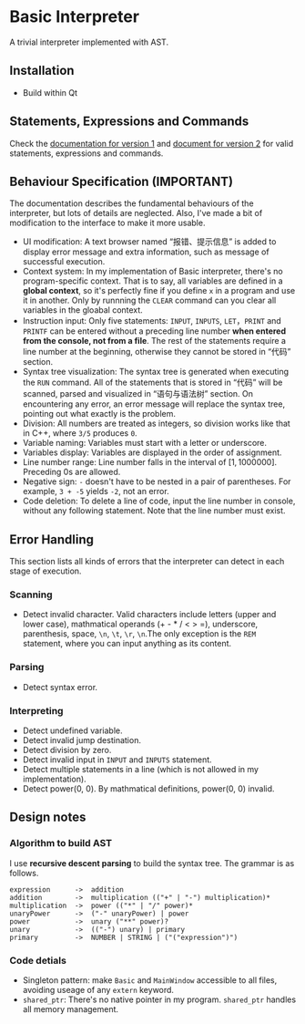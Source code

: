 # Basic Interpreter

A trivial interpreter implemented with AST.

## Installation

- Build within Qt

## Statements, Expressions and Commands

Check the [documentation for version 1](https://github.com/Gun9niR/Basic/blob/master/docs/Basic-doc.pdf) and [document for version 2](https://github.com/Gun9niR/Basic/blob/master/docs/Mini%20Basic%20v2.0.pdf) for valid statements, expressions and commands.

## Behaviour Specification (IMPORTANT)

The documentation describes the fundamental behaviours of the interpreter, but lots of details are neglected. Also, I've made a bit of modification to the interface to make it more usable.

- UI modification: A text browser named “报错、提示信息” is added to display error message and extra information, such as message of successful execution.
- Context system: In my implementation of Basic interpreter, there's no program-specific context. That is to say, all variables are defined in a **global context**, so it's perfectly fine if you define `x` in a program and use it in another. Only by runnning the `CLEAR` command can you clear all variables in the gloabal context.
- Instruction input: Only five statements: `INPUT`, `INPUTS`, `LET`，`PRINT` and `PRINTF` can be entered without a preceding line number **when entered from the console, not from a file**. The rest of the statements require a line number at the beginning, otherwise they cannot be stored in “代码” section.
- Syntax tree visualization: The syntax tree is generated when executing the `RUN` command. All of the statements that is stored in “代码” will be scanned, parsed and visualized in “语句与语法树” section. On encountering any error, an error message will replace the syntax tree, pointing out what exactly is the problem.
- Division: All numbers are treated as integers, so division works like that in C++, where `3/5` produces `0`.
- Variable naming: Variables must start with a letter or underscore.
- Variables display: Variables are displayed in the order of assignment.
- Line number range: Line number falls in the interval of $[1, 1000000]$. Preceding $0$s are allowed.
- Negative sign: `-` doesn't have to be nested in a pair of parentheses. For example, `3 + -5` yields `-2`, not an error.
- Code deletion: To delete a line of code, input the line number in console, without any following statement. Note that the line number must exist.

## Error Handling

This section lists all kinds of errors that the interpreter can detect in each stage of execution.

### Scanning

- Detect invalid character. Valid characters include letters (upper and lower case), mathmatical operands (+ - * / < > =), underscore, parenthesis, space, `\n`, `\t`, `\r`, `\n`.The only exception is the `REM` statement, where you can input anything as its content.

### Parsing

- Detect syntax error.

### Interpreting

- Detect undefined variable.
- Detect invalid jump destination.
- Detect division by zero.
- Detect invalid input in `INPUT` and `INPUTS` statement.
- Detect multiple statements in a line (which is not allowed in my implementation).
- Detect power(0, 0). By mathmatical definitions, power(0, 0) invalid.

## Design notes

### Algorithm to build AST

I use **recursive descent parsing** to build the syntax tree. The grammar is as follows.

```text
expression      ->  addition
addition        ->  multiplication (("+" | "-") multiplication)*
multiplication  ->  power (("*" | "/" power)*
unaryPower      ->  ("-" unaryPower) | power
power           ->  unary ("**" power)?
unary           ->  (("-") unary) | primary
primary         ->  NUMBER | STRING | ("("expression")")
```

### Code detials

- Singleton pattern: make `Basic` and `MainWindow` accessible to all files, avoiding useage of any `extern` keyword.
- `shared_ptr`: There's no native pointer in my program. `shared_ptr` handles all memory management.
